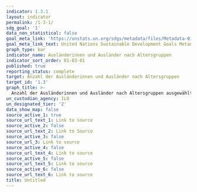 ```yaml
---
indicator: 1.3.1
layout: indicator
permalink: /1-3-1/
sdg_goal: '1'
data_non_statistical: false
goal_meta_link: 'https://unstats.un.org/sdgs/metadata/files/Metadata-01-03-01a.pdf'
goal_meta_link_text: United Nations Sustainable Development Goals Metadata (pdf 894kB)
graph_type: bar
indicator_name: Ausländerinnen und Ausländer nach Altersgruppen
indicator_sort_order: 01-03-01
published: true
reporting_status: complete
target: Anzahl der Ausländerinnen und Ausländer nach Altersgruppen
target_id: '1.3'
graph_title: >-
  Anzahl der Ausländerinnen und Ausländer nach Altersgruppen ausgewählter Gebietseinheit
un_custodian_agency: ILO
un_designated_tier: '2'
data_show_map: false
source_active_1: true
source_url_text_1: Link to source
source_active_2: false
source_url_text_2: Link to Source
source_active_3: false
source_url_3: Link to source
source_active_4: false
source_url_text_4: Link to source
source_active_5: false
source_url_text_5: Link to source
source_active_6: false
source_url_text_6: Link to source
title: Untitled
---
```

